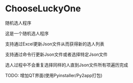 # ChooseLuckyOne
 随机选人程序

这是一个随机选人程序

支持通过Excel更新Json文件从而获得新的选人列表

支持通过命令行更新Json文件或者选择特定Json文件

选人过程中不会重复选择同样的人直到Json文件所有项遍历完成



TODO: 增加QT界面(使用Pyinstaller/Py2app打包)
